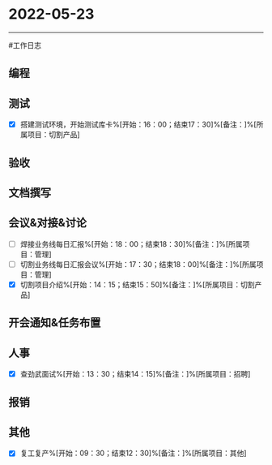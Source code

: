 # 2022-05-23 

---

#工作日志

## 编程



## 测试
- [x] 搭建测试环境，开始测试库卡%[开始：16：00；结束17：30]%[备注：]%[所属项目：切割产品]


## 验收 



## 文档撰写 



## 会议&对接&讨论

- [ ] 焊接业务线每日汇报%[开始：18：00；结束18：30]%[备注：]%[所属项目：管理]
- [ ] 切割业务线每日汇报会议%[开始：17：30；结束18：00]%[备注：]%[所属项目：管理]
- [x] 切割项目介绍%[开始：14：15；结束15：50]%[备注：]%[所属项目：切割产品]

## 开会通知&任务布置



## 人事
- [x] 查劲武面试%[开始：13：30；结束14：15]%[备注：]%[所属项目：招聘]


## 报销



## 其他
- [x] 复工复产%[开始：09：30；结束12：30]%[备注：]%[所属项目：其他]


